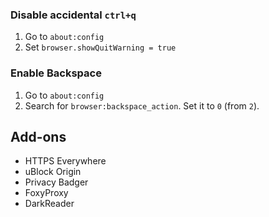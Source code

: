### Disable accidental `ctrl+q`

1. Go to `about:config`
2. Set `browser.showQuitWarning = true`

### Enable Backspace

1. Go to `about:config`
2. Search for `browser:backspace_action`. Set it to `0` (from `2`).


## Add-ons

* HTTPS Everywhere 
* uBlock Origin
* Privacy Badger
* FoxyProxy
* DarkReader
